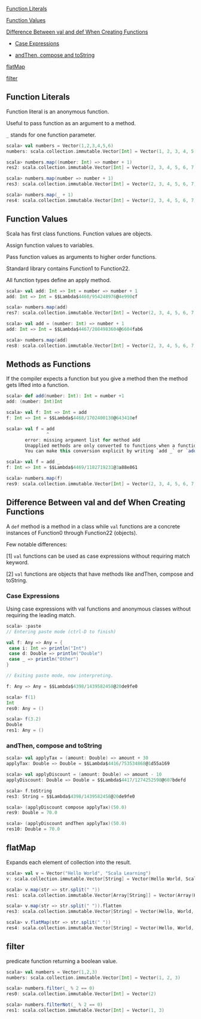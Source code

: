 [Function Literals](#function-literals)

[Function Values](#function-values)

[Difference Between val and def When Creating Functions](#difference-between-val-and-def-when-creating-functions)

- [Case Expressions](#case-expressions)

- [andThen, compose and toString](#andThen,-compose-and-toString)

[flatMap](#flatMap)

[filter](#filter)

## Function Literals

Function literal is an anonymous function.

Useful to pass function as an argument to a method.

`_` stands for one function parameter.

```sbt
scala> val numbers = Vector(1,2,3,4,5,6)
numbers: scala.collection.immutable.Vector[Int] = Vector(1, 2, 3, 4, 5, 6)

scala> numbers.map((number: Int) => number + 1)
res2: scala.collection.immutable.Vector[Int] = Vector(2, 3, 4, 5, 6, 7)

scala> numbers.map(number => number + 1)
res3: scala.collection.immutable.Vector[Int] = Vector(2, 3, 4, 5, 6, 7)

scala> numbers.map(_ + 1)
res4: scala.collection.immutable.Vector[Int] = Vector(2, 3, 4, 5, 6, 7)
```

## Function Values

Scala has first class functions. Function values are objects.

Assign function values to variables.

Pass function values as arguments to higher order functions.

Standard library contains Function1 to Function22.

All function types define an apply method.

```sbt
scala> val add: Int => Int = number => number + 1
add: Int => Int = $$Lambda$4460/954248976@4e990cf

scala> numbers.map(add)
res7: scala.collection.immutable.Vector[Int] = Vector(2, 3, 4, 5, 6, 7)

scala> val add = (number: Int) => number + 1
add: Int => Int = $$Lambda$4467/2084983604@6604fab6

scala> numbers.map(add)
res8: scala.collection.immutable.Vector[Int] = Vector(2, 3, 4, 5, 6, 7)
```

## Methods as Functions

If the compiler expects a function but you give a method then the method gets lifted into a function.

```sbt
scala> def add(number: Int): Int = number +1
add: (number: Int)Int

scala> val f: Int => Int = add
f: Int => Int = $$Lambda$4468/1702400130@643410ef

scala> val f = add
               ^
       error: missing argument list for method add
       Unapplied methods are only converted to functions when a function type is expected.
       You can make this conversion explicit by writing `add _` or `add(_)` instead of `add`.

scala> val f = add _
f: Int => Int = $$Lambda$4469/1182719231@3a88e861

scala> numbers.map(f)
res9: scala.collection.immutable.Vector[Int] = Vector(2, 3, 4, 5, 6, 7)
```

## Difference Between val and def When Creating Functions

A `def` method is a method in a class while `val` functions are a concrete instances of Function0 through Function22 (objects).

Few notable differences:

[1] `val` functions can be used as case expressions without requiring match keyword.

[2] `val` functions are objects that have methods like andThen, compose and toString.
 
### Case Expressions

Using case expressions with val functions and anonymous classes without requiring the leading match.

```sbt
scala> :paste
// Entering paste mode (ctrl-D to finish)

val f: Any => Any = {
 case i: Int => println("Int")
 case d: Double => println("Double")
 case _ => println("Other")
}

// Exiting paste mode, now interpreting.

f: Any => Any = $$Lambda$4398/1439582458@20de9fe0

scala> f(1)
Int
res0: Any = ()

scala> f(3.2)
Double
res1: Any = ()
```

### andThen, compose and toString

```sbt
scala> val applyTax = (amount: Double) => amount + 30
applyTax: Double => Double = $$Lambda$4416/753534868@1d55a169

scala> val applyDiscount = (amount: Double) => amount - 10
applyDiscount: Double => Double = $$Lambda$4417/1274252598@607bdefd

scala> f.toString
res3: String = $$Lambda$4398/1439582458@20de9fe0

scala> (applyDiscount compose applyTax)(50.0)
res9: Double = 70.0

scala> (applyDiscount andThen applyTax)(50.0)
res10: Double = 70.0
```

## flatMap

Expands each element of collection into the result.

```sbt
scala> val v = Vector("Hello World", "Scala Learning")
v: scala.collection.immutable.Vector[String] = Vector(Hello World, Scala Learning)

scala> v.map(str => str.split(" "))
res1: scala.collection.immutable.Vector[Array[String]] = Vector(Array(Hello, World), Array(Scala, Learning))

scala> v.map(str => str.split(" ")).flatten
res3: scala.collection.immutable.Vector[String] = Vector(Hello, World, Scala, Learning)

scala> v.flatMap(str => str.split(" "))
res4: scala.collection.immutable.Vector[String] = Vector(Hello, World, Scala, Learning)
```

## filter

predicate function returning a boolean value.

```sbt
scala> val numbers = Vector(1,2,3)
numbers: scala.collection.immutable.Vector[Int] = Vector(1, 2, 3)

scala> numbers.filter(_ % 2 == 0)
res0: scala.collection.immutable.Vector[Int] = Vector(2)

scala> numbers.filterNot(_ % 2 == 0)
res1: scala.collection.immutable.Vector[Int] = Vector(1, 3)
```